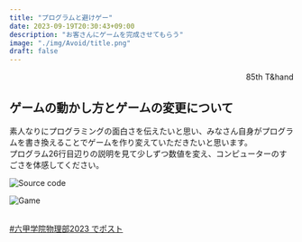 ```yaml
---
title: "プログラムと避けゲー"
date: 2023-09-19T20:30:43+09:00
description: "お客さんにゲームを完成させてもらう"
image: "./img/Avoid/title.png"
draft: false
---
```


<div align="right">85th T&hand</div>

## ゲームの動かし方とゲームの変更について
素人なりにプログラミングの面白さを伝えたいと思い、みなさん自身がプログラムを書き換えることでゲームを作り変えていただきたいと思います。<br>
プログラム26行目辺りの説明を見て少しずつ数値を変え、コンピューターのすごさを体感してください。

![Source code](../../img/Avoid/explain.png)

![Game](../../img/Avoid/title.png)

<br>
<a href="https://twitter.com/share?ref_src=twsrc%5Etfw" class="twitter-share-button" data-hashtags="六甲学院物理部2023" data-lang="ja" data-show-count="false">#六甲学院物理部2023 でポスト</a><script async src="https://platform.twitter.com/widgets.js" charset="utf-8"></script>